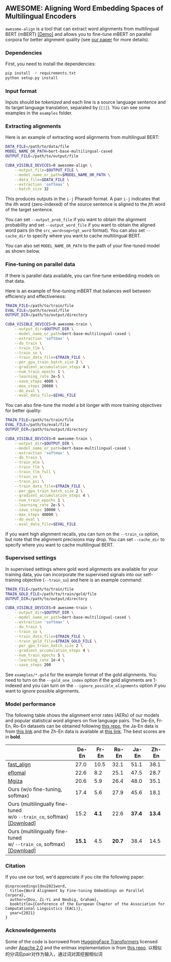 ## AWESOME: Aligning Word Embedding Spaces of Multilingual Encoders

`awesome-align` is a tool that can extract word alignments from multilingual BERT (mBERT) [[Demo]](https://colab.research.google.com/drive/1205ubqebM0OsZa1nRgbGJBtitgHqIVv6?usp=sharing) and allows you to fine-tune mBERT on parallel corpora for better alignment quality (see [our paper](https://arxiv.org/abs/2101.08231) for more details).

### Dependencies

First, you need to install the dependencies:

```bash
pip install -r requirements.txt
python setup.py install
```

### Input format

Inputs should be *tokenized* and each line is a source language sentence and its target language translation, separated by (` ||| `). You can see some examples in the `examples` folder.

### Extracting alignments

Here is an example of extracting word alignments from multilingual BERT:

```bash
DATA_FILE=/path/to/data/file
MODEL_NAME_OR_PATH=bert-base-multilingual-cased
OUTPUT_FILE=/path/to/output/file

CUDA_VISIBLE_DEVICES=0 awesome-align \
    --output_file=$OUTPUT_FILE \
    --model_name_or_path=$MODEL_NAME_OR_PATH \
    --data_file=$DATA_FILE \
    --extraction 'softmax' \
    --batch_size 32
```

This produces outputs in the `i-j` Pharaoh format. A pair `i-j` indicates that the <i>i</i>th word (zero-indexed) of the source sentence is aligned to the <i>j</i>th word of the target sentence. 

You can set `--output_prob_file` if you want to obtain the alignment probability and set `--output_word_file` if you want to obtain the aligned word pairs (in the `src_word<sep>tgt_word` format). You can also set `--cache_dir` to specify where you want to cache multilingual BERT.

You can also set `MODEL_NAME_OR_PATH` to the path of your fine-tuned model as shown below.

### Fine-tuning on parallel data

If there is parallel data available, you can fine-tune embedding models on that data.

Here is an example of fine-tuning mBERT that balances well between efficiency and effectiveness:

```bash
TRAIN_FILE=/path/to/train/file
EVAL_FILE=/path/to/eval/file
OUTPUT_DIR=/path/to/output/directory

CUDA_VISIBLE_DEVICES=0 awesome-train \
    --output_dir=$OUTPUT_DIR \
    --model_name_or_path=bert-base-multilingual-cased \
    --extraction 'softmax' \
    --do_train \
    --train_tlm \
    --train_so \
    --train_data_file=$TRAIN_FILE \
    --per_gpu_train_batch_size 2 \
    --gradient_accumulation_steps 4 \
    --num_train_epochs 1 \
    --learning_rate 2e-5 \
    --save_steps 4000 \
    --max_steps 20000 \
    --do_eval \
    --eval_data_file=$EVAL_FILE
```

You can also fine-tune the model a bit longer with more training objectives for better quality:

```bash
TRAIN_FILE=/path/to/train/file
EVAL_FILE=/path/to/eval/file
OUTPUT_DIR=/path/to/output/directory

CUDA_VISIBLE_DEVICES=0 awesome-train \
    --output_dir=$OUTPUT_DIR \
    --model_name_or_path=bert-base-multilingual-cased \
    --extraction 'softmax' \
    --do_train \
    --train_mlm \
    --train_tlm \
    --train_tlm_full \
    --train_so \
    --train_psi \
    --train_data_file=$TRAIN_FILE \
    --per_gpu_train_batch_size 2 \
    --gradient_accumulation_steps 4 \
    --num_train_epochs 1 \
    --learning_rate 2e-5 \
    --save_steps 10000 \
    --max_steps 40000 \
    --do_eval \
    --eval_data_file=$EVAL_FILE
```

If you want high alignment recalls, you can turn on the `--train_co` option, but note that the alignment precisions may drop. You can set `--cache_dir` to specify where you want to cache multilingual BERT.

### Supervised settings

In supervised settings where gold word alignments are available for your training data, you can incorporate the supervised signals into our self-training objective (`--train_so`) and here is an example command:

```bash
TRAIN_FILE=/path/to/train/file
TRAIN_GOLD_FILE=/path/to/train/gold/file
OUTPUT_DIR=/path/to/output/directory

CUDA_VISIBLE_DEVICES=0 awesome-train \
    --output_dir=$OUTPUT_DIR \
    --model_name_or_path=bert-base-multilingual-cased \
    --extraction 'softmax' \
    --do_train \
    --train_so \
    --train_data_file=$TRAIN_FILE \
    --train_gold_file=$TRAIN_GOLD_FILE \
    --per_gpu_train_batch_size 2 \
    --gradient_accumulation_steps 4 \
    --num_train_epochs 5 \
    --learning_rate 1e-4 \
    --save_steps 200
```

See `examples/*.gold` for the example format of the gold alignments. You need to turn on the `--gold_one_index` option if the gold alignments are 1-indexed and you can turn on the `--ignore_possible_alignments` option if you want to ignore possible alignments.

### Model performance

The following table shows the alignment error rates (AERs) of our models and popular statistical word aligners on five language pairs. The De-En, Fr-En, Ro-En datasets can be obtained following [this repo](https://github.com/lilt/alignment-scripts), the Ja-En data is from [this link](http://www.phontron.com/kftt/) and the Zh-En data is available at [this link](http://nlp.csai.tsinghua.edu.cn/~ly/systems/TsinghuaAligner/TsinghuaAligner.html). The best scores are in **bold**.

|            | De-En | Fr-En | Ro-En | Ja-En | Zh-En |
| -| ------- | ------- | ------- | ------- | ------- | 
| [fast\_align](https://github.com/clab/fast_align) | 27.0 | 10.5 | 32.1 | 51.1 | 38.1 |
| [eflomal](https://github.com/robertostling/eflomal) | 22.6 | 8.2 | 25.1 | 47.5 | 28.7 |
| [Mgiza](https://github.com/moses-smt/mgiza)    | 20.6 | 5.9 | 26.4 | 48.0 | 35.1 |
| Ours (w/o fine-tuning, softmax) | 17.4 | 5.6 | 27.9 | 45.6 | 18.1 |
| Ours (multilingually fine-tuned <br/>  w/o `--train_co`, softmax) [[Download]](https://drive.google.com/file/d/1IcQx6t5qtv4bdcGjjVCwXnRkpr67eisJ/view?usp=sharing) | 15.2 | **4.1** | 22.6 | **37.4** | **13.4** |
| Ours (multilingually fine-tuned <br/>  w/ `--train_co`, softmax) [[Download]](https://drive.google.com/file/d/1IluQED1jb0rjITJtyj4lNMPmaRFyMslg/view?usp=sharing) |  **15.1** | 4.5 | **20.7** | 38.4 | 14.5 |


### Citation

If you use our tool, we'd appreciate if you cite the following paper:

```
@inproceedings{dou2021word,
  title={Word Alignment by Fine-tuning Embeddings on Parallel Corpora},
  author={Dou, Zi-Yi and Neubig, Graham},
  booktitle={Conference of the European Chapter of the Association for Computational Linguistics (EACL)},
  year={2021}
}
```


### Acknowledgements

Some of the code is borrowed from [HuggingFace Transformers](https://github.com/huggingface/transformers) licensed under [Apache 2.0](https://github.com/huggingface/transformers/blob/master/LICENSE) and the entmax implementation is from [this repo](https://github.com/deep-spin/entmax).
以相似的分词后pair对作为输入，通过词对其挖掘相似词